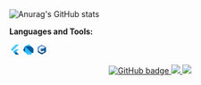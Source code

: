 ##
![Anurag's GitHub stats](https://github-readme-stats.vercel.app/api?username=mskerba&show_icons=true&theme=radical)

<!-- [![Top Langs](https://github-readme-stats.vercel.app/api/top-langs/?username=mskerba)](https://github.com/anuraghazra/github-readme-stats) -->
**Languages and Tools:** 

<code><img height="20" src="https://raw.githubusercontent.com/github/explore/80688e429a7d4ef2fca1e82350fe8e3517d3494d/topics/flutter/flutter.png"></code>
<code><img height="20" src="https://raw.githubusercontent.com/github/explore/80688e429a7d4ef2fca1e82350fe8e3517d3494d/topics/dart/dart.png"></code>
<code><img height="20" src="https://raw.githubusercontent.com/github/explore/5c058a388828bb5fde0bcafd4bc867b5bb3f26f3/topics/c/c.png"></code>
<p align="center">
<!--     <a href="https://github.com/Abdeljalil-Bouchfar">
    <img src="https://img.shields.io/github/watchers/Abdeljalil-Bouchfar/Abdeljalil-Bouchfar?label=Profile%20Views&style=for-the-badge" alt="GitHub badge" />
  </a> -->
  <a href="https://github.com/mskerba">
    <img src="https://img.shields.io/github/followers/Abdeljalil-Bouchfar?label=Followers&logo=GitHub&style=for-the-badge" alt="GitHub badge" />
  </a>
  <a href="https://twitter.com/Mskerba1">
    <img src="https://img.shields.io/twitter/follow/Abouchfa1?label=Twitter&logo=twitter&style=for-the-badge" />
  </a>
  <a href="https://www.linkedin.com/in/abdelmounim-skerba-81207120b/">
    <img src="https://img.shields.io/website?label=Linkedin&style=for-the-badge&url=https%3A%2F%2Fcodestackr.com" />
  </a>
</p>
